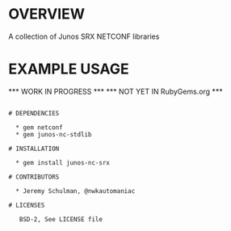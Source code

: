 # OVERVIEW

  A collection of Junos SRX NETCONF libraries

# EXAMPLE USAGE

  *** WORK IN PROGRESS ***
  *** NOT YET IN RubyGems.org ***
  
~~~~
  
# DEPENDENCIES

  * gem netconf
  * gem junos-nc-stdlib

# INSTALLATION 

  * gem install junos-nc-srx

# CONTRIBUTORS

  * Jeremy Schulman, @nwkautomaniac

# LICENSES

   BSD-2, See LICENSE file
